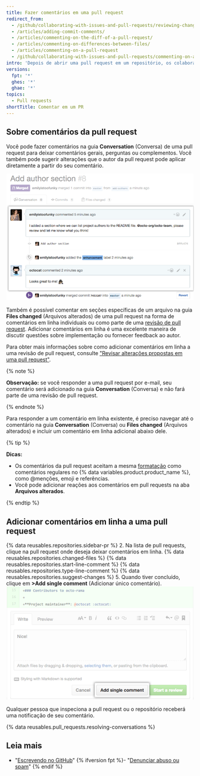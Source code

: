 ```yaml
---
title: Fazer comentários em uma pull request
redirect_from:
  - /github/collaborating-with-issues-and-pull-requests/reviewing-changes-in-pull-requests/commenting-on-a-pull-request
  - /articles/adding-commit-comments/
  - /articles/commenting-on-the-diff-of-a-pull-request/
  - /articles/commenting-on-differences-between-files/
  - /articles/commenting-on-a-pull-request
  - /github/collaborating-with-issues-and-pull-requests/commenting-on-a-pull-request
intro: 'Depois de abrir uma pull request em um repositório, os colaboradores ou integrantes da equipe podem comentar na comparação dos arquivos entre os dois branches especificados ou deixar os comentários gerais no projeto como um todo.'
versions:
  fpt: '*'
  ghes: '*'
  ghae: '*'
topics:
  - Pull requests
shortTitle: Comentar em um PR
---
```


## Sobre comentários da pull request

Você pode fazer comentários na guia **Conversation** (Conversa) de uma pull request para deixar comentários gerais, perguntas ou complementos. Você também pode sugerir alterações que o autor da pull request pode aplicar diretamente a partir do seu comentário.

![Conversa da pull request](/assets/images/help/pull_requests/conversation.png)

Também é possível comentar em seções específicas de um arquivo na guia **Files changed** (Arquivos alterados) de uma pull request na forma de comentários em linha individuais ou como parte de uma [revisão de pull request](/articles/about-pull-request-reviews). Adicionar comentários em linha é uma excelente maneira de discutir questões sobre implementação ou fornecer feedback ao autor.

Para obter mais informações sobre como adicionar comentários em linha a uma revisão de pull request, consulte ["Revisar alterações propostas em uma pull request"](/articles/reviewing-proposed-changes-in-a-pull-request).

{% note %}

**Observação:** se você responder a uma pull request por e-mail, seu comentário será adicionado na guia **Conversation** (Conversa) e não fará parte de uma revisão de pull request.

{% endnote %}

Para responder a um comentário em linha existente, é preciso navegar até o comentário na guia **Conversation** (Conversa) ou **Files changed** (Arquivos alterados) e incluir um comentário em linha adicional abaixo dele.

{% tip %}

**Dicas:**
- Os comentários da pull request aceitam a mesma [formatação](/categories/writing-on-github) como comentários regulares no {% data variables.product.product_name %}, como @menções, emoji e referências.
- Você pode adicionar reações aos comentários em pull requests na aba **Arquivos alterados**.

{% endtip %}

## Adicionar comentários em linha a uma pull request

{% data reusables.repositories.sidebar-pr %}
2. Na lista de pull requests, clique na pull request onde deseja deixar comentários em linha.
{% data reusables.repositories.changed-files %}
{% data reusables.repositories.start-line-comment %}
{% data reusables.repositories.type-line-comment %}
{% data reusables.repositories.suggest-changes %}
5. Quando tiver concluído, clique em **>Add single comment** (Adicionar único comentário). ![Janela de comentários inline](/assets/images/help/commits/inline-comment.png)

Qualquer pessoa que inspeciona a pull request ou o repositório receberá uma notificação de seu comentário.

{% data reusables.pull_requests.resolving-conversations %}

## Leia mais

- "[Escrevendo no GitHub](/github/writing-on-github)"
{% ifversion fpt %}- "[Denunciar abuso ou spam](/communities/maintaining-your-safety-on-github/reporting-abuse-or-spam)"
{% endif %}
